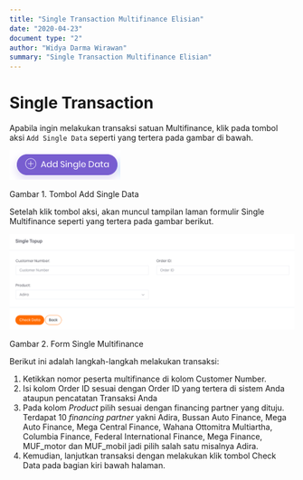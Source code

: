 ```yaml
---
title: "Single Transaction Multifinance Elisian"
date: "2020-04-23"
document type: "2" 
author: "Widya Darma Wirawan"
summary: "Single Transaction Multifinance Elisian"
---
```


# Single Transaction

Apabila ingin melakukan transaksi satuan Multifinance, klik pada tombol aksi `Add Single Data` seperti yang tertera pada gambar di bawah.

![](./image-user-manual/elisian-multifinance-single-1.png)

Gambar 1. Tombol Add Single Data

Setelah klik tombol aksi, akan muncul tampilan laman formulir Single Multifinance seperti yang tertera pada gambar berikut.

![](./image-user-manual/elisian-multifinance-single-2.png)

Gambar 2. Form Single Multifinance

Berikut ini adalah langkah-langkah melakukan transaksi:

1. Ketikkan nomor peserta multifinance di kolom Customer Number.
2. Isi kolom Order ID sesuai dengan Order ID yang tertera di sistem Anda ataupun pencatatan Transaksi Anda
3. Pada kolom *Product* pilih sesuai dengan financing partner yang dituju. Terdapat 10 *financing partner* yakni Adira, Bussan Auto Finance, Mega Auto Finance, Mega Central Finance, Wahana Ottomitra Multiartha, Columbia Finance, Federal International Finance, Mega Finance, MUF_motor dan MUF_mobil jadi pilih salah satu misalnya Adira.
4. Kemudian, lanjutkan transaksi dengan melakukan klik tombol Check Data pada bagian kiri bawah halaman.
